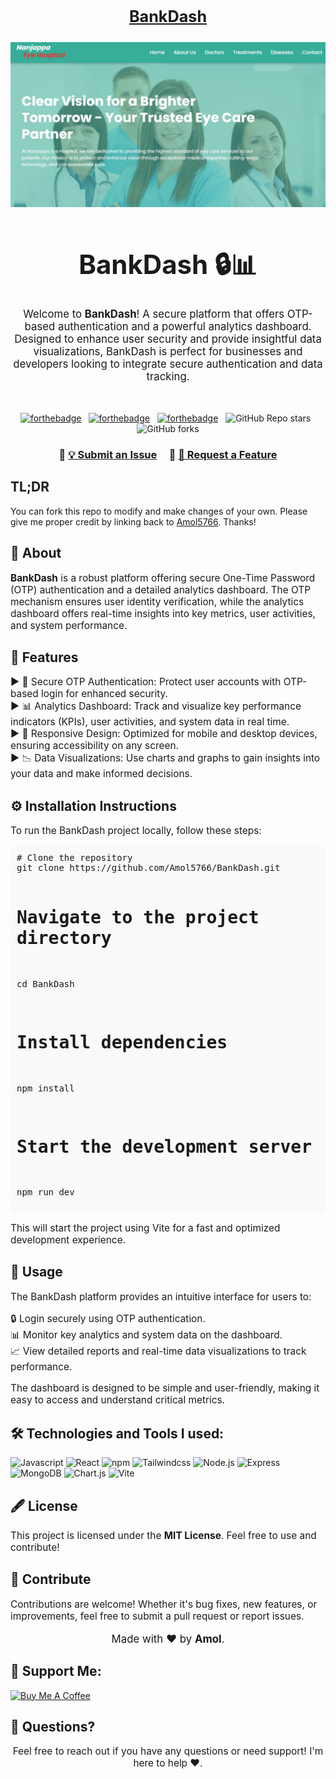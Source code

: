 <h2 align="center">
<p align="center" style="font-size: 1.2em;"><br/>
  <a href="https://bankdash.com" target="_blank">BankDash</a>
</h2>
<div align="center">
  <img alt="Demo" src="public/meta.jpg" />
</div>

<h1 align="center" style="font-size: 3em;">BankDash 🔒📊</h1>
<p align="center" style="font-size: 1.2em;">
  Welcome to <strong>BankDash</strong>! A secure platform that offers OTP-based authentication and a powerful analytics dashboard. Designed to enhance user security and provide insightful data visualizations, BankDash is perfect for businesses and developers looking to integrate secure authentication and data tracking.
</p>

<br/>

<center>

[![forthebadge](https://forthebadge.com/images/badges/built-with-love.svg)](https://forthebadge.com) &nbsp;
[![forthebadge](https://forthebadge.com/images/badges/made-with-javascript.svg)](https://forthebadge.com) &nbsp;
[![forthebadge](https://forthebadge.com/images/badges/open-source.svg)](https://forthebadge.com) &nbsp;
![GitHub Repo stars](https://img.shields.io/github/stars/Amol5766/BankDash?color=blue&logo=github&style=for-the-badge) &nbsp;
![GitHub forks](https://img.shields.io/github/forks/Amol5766/BankDash?color=blue&logo=github&style=for-the-badge)
                
</center>

<h3 align="center">
    🔹
    <a href="https://github.com/Amol5766/BankDash/issues/new">💡 Submit an Issue</a> &nbsp; &nbsp;
    🔹
    <a href="https://github.com/Amol5766/BankDash/pulls">🚀 Request a Feature</a>
</h3>

## TL;DR

You can fork this repo to modify and make changes of your own. Please give me proper credit by linking back to [Amol5766](https://github.com/Amol5766/BankDash). Thanks!

<h2>🔐 About</h2>
<p style="font-size: 1.1em;">
  <strong>BankDash</strong> is a robust platform offering secure One-Time Password (OTP) authentication and a detailed analytics dashboard. The OTP mechanism ensures user identity verification, while the analytics dashboard offers real-time insights into key metrics, user activities, and system performance.
</p>

<h2>🌟 Features</h2>
<p align="left" style="font-size: 1.1em;">
  ▶ 🔑 Secure OTP Authentication: Protect user accounts with OTP-based login for enhanced security.</br>
  ▶ 📊 Analytics Dashboard: Track and visualize key performance indicators (KPIs), user activities, and system data in real time.</br>
  ▶ 📱 Responsive Design: Optimized for mobile and desktop devices, ensuring accessibility on any screen.</br>
  ▶ 📉 Data Visualizations: Use charts and graphs to gain insights into your data and make informed decisions.</br>
</p>

<h2>⚙️ Installation Instructions</h2>
<p style="font-size: 1.1em;">
  To run the BankDash project locally, follow these steps:
</p>
<pre style="background: #f9f9f9; border-radius: 5px; padding: 10px;">
# Clone the repository
git clone https://github.com/Amol5766/BankDash.git

# Navigate to the project directory
cd BankDash

# Install dependencies
npm install

# Start the development server
npm run dev
</pre>
<p style="font-size: 1.1em;">
  This will start the project using Vite for a fast and optimized development experience.
</p>

<h2>🚀 Usage</h2>
<p style="font-size: 1.1em;">
  The BankDash platform provides an intuitive interface for users to:
</p>
<p align="left" style="font-size: 1.1em;">
  🔒 Login securely using OTP authentication.</br>
  📊 Monitor key analytics and system data on the dashboard.</br>
  📈 View detailed reports and real-time data visualizations to track performance.
</p>
<p style="font-size: 1.1em;">
  The dashboard is designed to be simple and user-friendly, making it easy to access and understand critical metrics.
</p>

## 🛠️ Technologies and Tools I used:
<p>

<img alt="Javascript" src="https://img.shields.io/badge/JavaScript-323330?style=for-the-badge&logo=javascript&logoColor=F7DF1E"  height="25px"/>
<img alt="React" src="https://img.shields.io/badge/React-20232A?style=for-the-badge&logo=react&logoColor=61DAFB" height="25px"/>
<img alt="npm" src="https://img.shields.io/badge/NPM-%23000000.svg?style=for-the-badge&logo=npm&logoColor=white" height="25px"/>
<img alt="Tailwindcss" src="https://img.shields.io/badge/Tailwind_CSS-38B2AC?style=for-the-badge&logo=tailwind-css&logoColor=white" height="25px"/>
<img alt="Node.js" src="https://img.shields.io/badge/Node.js-339933?style=for-the-badge&logo=node.js&logoColor=white" height="25px"/>
<img alt="Express" src="https://img.shields.io/badge/Express-000000?style=for-the-badge&logo=express&logoColor=white" height="25px"/>
<img alt="MongoDB" src="https://img.shields.io/badge/MongoDB-47A248?style=for-the-badge&logo=mongodb&logoColor=white" height="25px"/>
<img alt="Chart.js" src="https://img.shields.io/badge/Chart.js-F7B93E?style=for-the-badge&logo=chart.js&logoColor=white" height="25px"/>
<img alt="Vite" src="https://img.shields.io/badge/Vite-%23646CFF.svg?style=for-the-badge&logo=vite&logoColor=white" height="25px"/>

                        
<h2>🖋 License</h2>
<p style="font-size: 1.1em;">
  This project is licensed under the <strong>MIT License</strong>. Feel free to use and contribute!
</p>

<h2>🙌 Contribute</h2>
<p style="font-size: 1.1em;">
  Contributions are welcome! Whether it's bug fixes, new features, or improvements, feel free to submit a pull request or report issues.
</p>

<p align="center" style="font-size: 1.2em;">Made with ❤️ by <strong>Amol</strong>.</p>

## 🤝 Support Me:

<a href="https://buymeacoffee.com/amol.m" target="_blank"><img src="https://cdn.buymeacoffee.com/buttons/v2/default-violet.png" alt="Buy Me A Coffee" height="60px" width="200px"></a>

<h2>📧 Questions?</h2>
<p align="center" style="font-size: 1.1em;">Feel free to reach out if you have any questions or need support! I'm here to help ❤️.</p>

